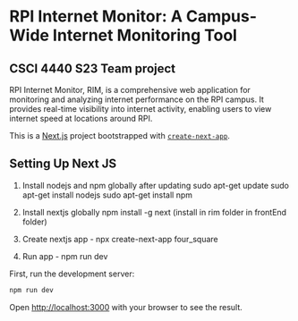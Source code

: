 # RPI Internet Monitor: A Campus-Wide Internet Monitoring Tool

## CSCI 4440 S23 Team project

RPI Internet Monitor, RIM, is a comprehensive web application for monitoring and analyzing internet performance on the RPI campus. It provides real-time visibility into internet activity, enabling users to view internet speed at locations around RPI.

This is a [Next.js](https://nextjs.org/) project bootstrapped with [`create-next-app`](https://github.com/vercel/next.js/tree/canary/packages/create-next-app).

## Setting Up Next JS

1) Install nodejs and npm globally after updating
    sudo apt-get update
    sudo apt-get install nodejs
    sudo apt-get install npm

2) Install nextjs globally 
    npm install -g next (install in rim folder in frontEnd folder)

3) Create nextjs app - npx create-next-app four_square

4) Run app - npm run dev

First, run the development server:

```bash
npm run dev
```

Open [http://localhost:3000](http://localhost:3000) with your browser to see the result.
